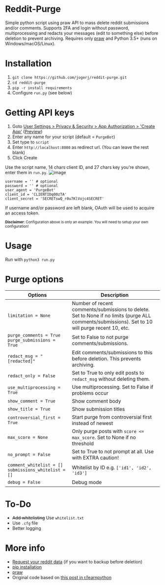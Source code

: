 # Reddit-Purge
Simple python script using praw API to mass delete reddit submissions and/or comments. Supports 2FA and login without password, multiprocessing and redacts your messages (edit to something else) before deletion to prevent archiving. Requires only [praw](https://praw.readthedocs.io/en/latest/) and Python 3.5+ (runs on Windows/macOS/Linux).

# Installation

1. `git clone https://github.com/jogerj/reddit-purge.git`
2. `cd reddit-purge`
3. `pip -r install requirements`
4. Configure `run.py` (see below)

# Getting API keys

1. Goto [User Settings > Privacy & Security > App Authorization > 'Create App'](https://old.reddit.com/prefs/apps/) ([Preview](https://user-images.githubusercontent.com/30559735/85273407-da069e80-b47d-11ea-93ba-02fe69e2016f.png))
2. Enter any name for your script (default = `PurgeBot`)
3. Set type to `script`
4. Enter `http://localhost:8080` as redirect url. (You can leave the rest blank)
5. Click Create

Use the script name, 14 chars client ID, and 27 chars key you're shown, enter them in `run.py`.
![image](https://user-images.githubusercontent.com/30559735/85273897-7df04a00-b47e-11ea-8b35-0e827d3d0cec.png)
```
username = '' # optional
password = '' # optional
user_agent = 'PurgeBot'
client_id = 'CLIENTIDq00zTA'
client_secret = 'SECRETswQ_r0u7KlVojc4SECRET'
```
If username and/or password are left blank, OAuth will be used to acquire an access token.

<sup>**Disclaimer**: Configuration above is only an example. You will need to setup your own configuration!</sup>
# Usage
Run with `python3 run.py`

# Purge options
| Options                                               | Description                                                                                                                                      |
|-------------------------------------------------------|--------------------------------------------------------------------------------------------------------------------------------------------------|
| `limitation = None`                                   | Number of recent comments/submissions to delete. Set to None if no limits (purge ALL comments/submissions). Set to 10 will purge recent 10, etc. |
| `purge_comments = True`  `purge_submissions = True`   | Set to False to not purge comments/submissions.                                                                                                  |
| `redact_msg = "[redacted]"`                           | Edit comments/submissions to this before deletion. This prevents archiving.                                                                      |
| `redact_only = False`                                 | Set to True to only edit posts to `redact_msg` without deleting them.                                                                            |
| `use_multiprocessing = True`                          | Use multiprocessing. Set to False if problems occur                                                                                              |
| `show_comment = True`                                 | Show comment body                                                                                                                                |
| `show_title = True`                                   | Show submission titles                                                                                                                           |
| `controversial_first = True`                          | Start purge from controversial first instead of newest                                                                                           |
| `max_score = None`                                    | Only purge posts with `score <= max_score`. Set to None if no threshold                                                                          |
| `no_prompt = False`                                   | Set to True to not prompt at all. Use with EXTRA caution!                                                                                        |
| `comment_whitelist = []` `submissions_whitelist = []` | Whitelist by ID e.g. `['id1', 'id2', 'id3']`                                                                                                     |
| `debug = False`                                       | Debug mode                                                                                                                                       |
# To-Do
* ~~Add whitelisting~~ Use `whitelist.txt`
* Use `.cfg` file
* Better logging

# More info
* [Request your reddit data](https://www.reddit.com/settings/data-request) (if you want to backup before deletion)
* [pip installation](https://pip.pypa.io/en/stable/installing/)
* [praw](https://praw.readthedocs.io/en/latest/)
* Original code based on [this post in r/learnpython](https://www.reddit.com/r/learnpython/comments/aoq9yj/reddit_script_to_delete_all_comments_and/)
